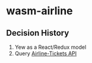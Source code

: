 # wasm-airline

## Decision History
1. Yew as a React/Redux model
2. Query [Airline-Tickets API](https://github.com/web-dev-rust/airline-tickets)
